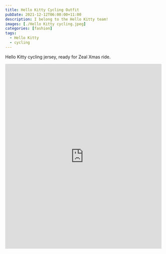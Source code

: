 ```yaml
---
title: Hello Kitty Cycling Outfit
pubDate: 2021-12-12T06:00:00+11:00
description: I belong to the Hello Kitty team!
images: [./Hello Kitty cycling.jpeg]
categories: [fashion]
tags:
  - Hello Kitty
  - cycling
---
```


Hello Kitty cycling jersey, ready for Zeal Xmas ride.

<iframe src="https://www.facebook.com/plugins/post.php?href=https%3A%2F%2Fwww.facebook.com%2Fchris1.tham%2Fposts%2Fpfbid02AizqkL5GvTLXbt3QB5HNHZ5EBc1bfQHt4Aw4fXGfH1HFjdFAncYSf6MgNs6tntGDl&show_text=true&width=500" width="500" height="589" style="border:none;overflow:hidden" scrolling="no" frameborder="0" allowfullscreen="true" allow="autoplay; clipboard-write; encrypted-media; picture-in-picture; web-share"></iframe>

